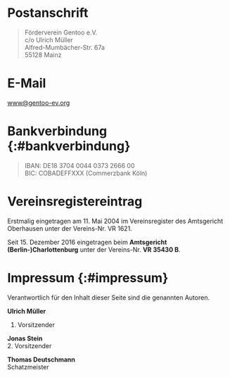 <!--
.. title: Kontakt
.. slug: kontakt
.. date: 2018-04-01 19:23:51 UTC+02:00
.. tags: 
.. category: 
.. link: 
.. description: 
.. type: text
-->

Postanschrift
=============
<blockquote>
Förderverein Gentoo e.V.<br />
c/o Ulrich Müller<br />
Alfred-Mumbächer-Str. 67a<br />
55128 Mainz
</blockquote>

E-Mail
======
[www@gentoo-ev.org](mailto:www@gentoo-ev.org)

Bankverbindung {:#bankverbindung}
=================================
<blockquote>
IBAN: DE18 3704 0044 0373 2666 00<br />
BIC: COBADEFFXXX (Commerzbank Köln)
</blockquote>

Vereinsregistereintrag
======================
Erstmalig eingetragen am 11. Mai 2004 im Vereinsregister des
Amtsgericht Oberhausen unter der Vereins-Nr. VR&nbsp;1621.

Seit 15. Dezember 2016 eingetragen beim **Amtsgericht (Berlin-)Charlottenburg**
unter der Vereins-Nr. **VR&nbsp;35430&nbsp;B**.


Impressum {:#impressum}
=======================
Verantwortlich für den Inhalt dieser Seite sind die genannten Autoren.

**Ulrich Müller**<br />
1. Vorsitzender

**Jonas Stein**<br />
2. Vorsitzender

**Thomas Deutschmann**<br />
Schatzmeister
